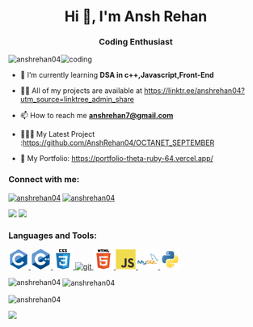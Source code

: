 <h1 align="center">Hi 👋, I'm Ansh Rehan</h1>
<h3 align="center">Coding Enthusiast</h3>
<img align="right" alt="coding" width="400" src="https://camo.githubusercontent.com/cae12fddd9d6982901d82580bdf321d81fb299141098ca1c2d4891870827bf17/68747470733a2f2f6d69726f2e6d656469756d2e636f6d2f6d61782f313336302f302a37513379765349765f7430696f4a2d5a2e676966">

<p align="left"> <img src="https://komarev.com/ghpvc/?username=anshrehan04&label=Profile%20views&color=0e75b6&style=flat" alt="anshrehan04" /> </p>

- 🌱 I’m currently learning **DSA in c++,Javascript,Front-End**

- 👨‍💻 All of my projects are available at https://linktr.ee/anshrehan04?utm_source=linktree_admin_share

- 📫 How to reach me **anshrehan7@gmail.com**

- 👩🏻‍💻 My Latest Project :https://github.com/AnshRehan04/OCTANET_SEPTEMBER

- 🚀 My Portfolio: https://portfolio-theta-ruby-64.vercel.app/
<h3 align="left">Connect with me:</h3>
<p align="left">
<a href="https://linkedin.com/in/anshrehan04" target="blank"><img align="center" src="https://raw.githubusercontent.com/rahuldkjain/github-profile-readme-generator/master/src/images/icons/Social/linked-in-alt.svg" alt="anshrehan04" height="30" width="40" /></a>
  <a href="https://leetcode.com/anshrehan7/" target="blank"><img align="center" src="https://encrypted-tbn0.gstatic.com/images?q=tbn:ANd9GcTBJUCodpVrl9ifdt_0JIKF8FWV2XfWTZqA9_c5Ql8&s" alt="anshrehan04" height="30" width="40" /></a>
</p>

<img src="https://stats.quine.sh/AnshRehan04/github?theme=dark)](https://quine.sh?utm_source=widgets&utm_campaign=AnshRehan04">
<img src="https://stats.quine.sh/AnshRehan04/languages-over-time?theme=dark)](https://quine.sh?utm_source=widgets&utm_campaign=AnshRehan04" width="40",height="40">

<h3 align="left">Languages and Tools:</h3>
<p align="left"> <a href="https://www.cprogramming.com/" target="_blank" rel="noreferrer"> <img src="https://raw.githubusercontent.com/devicons/devicon/master/icons/c/c-original.svg" alt="c" width="40" height="40"/> </a> <a href="https://www.w3schools.com/cpp/" target="_blank" rel="noreferrer"> <img src="https://raw.githubusercontent.com/devicons/devicon/master/icons/cplusplus/cplusplus-original.svg" alt="cplusplus" width="40" height="40"/> </a> <a href="https://www.w3schools.com/css/" target="_blank" rel="noreferrer"> <img src="https://raw.githubusercontent.com/devicons/devicon/master/icons/css3/css3-original-wordmark.svg" alt="css3" width="40" height="40"/> </a> <a href="https://git-scm.com/" target="_blank" rel="noreferrer"> <img src="https://www.vectorlogo.zone/logos/git-scm/git-scm-icon.svg" alt="git" width="40" height="40"/> </a> <a href="https://www.w3.org/html/" target="_blank" rel="noreferrer"> <img src="https://raw.githubusercontent.com/devicons/devicon/master/icons/html5/html5-original-wordmark.svg" alt="html5" width="40" height="40"/> </a> <a href="https://developer.mozilla.org/en-US/docs/Web/JavaScript" target="_blank" rel="noreferrer"> <img src="https://raw.githubusercontent.com/devicons/devicon/master/icons/javascript/javascript-original.svg" alt="javascript" width="40" height="40"/> </a> <a href="https://www.mysql.com/" target="_blank" rel="noreferrer"> <img src="https://raw.githubusercontent.com/devicons/devicon/master/icons/mysql/mysql-original-wordmark.svg" alt="mysql" width="40" height="40"/> </a> <a href="https://www.python.org" target="_blank" rel="noreferrer"> <img src="https://raw.githubusercontent.com/devicons/devicon/master/icons/python/python-original.svg" alt="python" width="40" height="40"/> </a> </p>

<p><img align="left" src="https://github-readme-stats.vercel.app/api/top-langs?username=anshrehan04&show_icons=true&locale=en&layout=compact" alt="anshrehan04" /></p>

<p>&nbsp;<img align="center" src="https://github-readme-stats.vercel.app/api?username=anshrehan04&show_icons=true&locale=en" alt="anshrehan04" /></p>

<p><img align="center" src="https://github-readme-streak-stats.herokuapp.com/?user=anshrehan04&" alt="anshrehan04" /></p>

<img src="https://holopin.me/anshrehan04">
